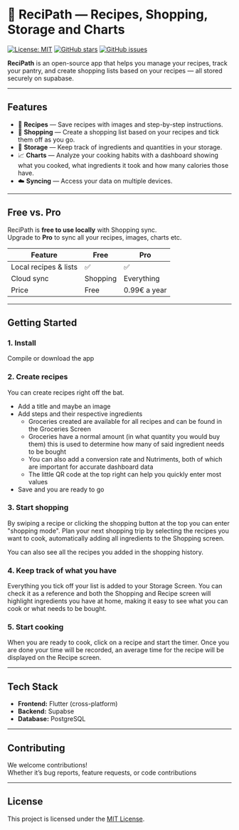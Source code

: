 # 🍳 ReciPath — Recipes, Shopping, Storage and Charts

[![License: MIT](https://img.shields.io/badge/License-MIT-yellow.svg)](LICENSE)
[![GitHub stars](https://img.shields.io/github/stars/Cunibon/recipe_list?style=social)](https://github.com/Cunibon/recipe_list/stargazers)
[![GitHub issues](https://img.shields.io/github/issues/Cunibon/recipe_list)](https://github.com/Cunibon/recipe_list/issues)

**ReciPath** is an open-source app that helps you manage your recipes, track your pantry, and create shopping lists based on your recipes — all stored securely on supabase.


---

## Features

- 📖 **Recipes** — Save recipes with images and step-by-step instructions.
- 🛒 **Shopping** — Create a shopping list based on your recipes and tick them off as you go.
- 🥫 **Storage** — Keep track of ingredients and quantities in your storage.
- 📈 **Charts** — Analyze your cooking habits with a dashboard showing what you cooked, what ingredients it took and how many calories those have.
- ☁️ **Syncing** — Access your data on multiple devices.

---

## Free vs. Pro

ReciPath is **free to use locally** with Shopping sync.  
Upgrade to **Pro** to sync all your recipes, images, charts etc.

| Feature | Free | Pro |
|---------|------|-----|
| Local recipes & lists | ✅ | ✅ |
| Cloud sync | Shopping | Everything |
| Price | Free | 0.99€ a year |

---

## Getting Started

### 1. Install
Compile or download the app

### 2. Create recipes
You can create recipes right off the bat. 
- Add a title and maybe an image
- Add steps and their respective ingredients
    - Groceries created are available for all recipes and can be found in the Groceries Screen
    - Groceries have a normal amount (in what quantity you would buy them) this is used to determine how many of said ingredient needs to be bought
    - You can also add a conversion rate and Nutriments, both of which are important for accurate dashboard data
    - The little QR code at the top right can help you quickly enter most values
- Save and you are ready to go

### 3. Start shopping
By swiping a recipe or clicking the shopping button at the top you can enter "shopping mode".
Plan your next shopping trip by selecting the recipes you want to cook, automatically adding all ingredients to the Shopping screen.

You can also see all the recipes you added in the shopping history.

### 4. Keep track of what you have
Everything you tick off your list is added to your Storage Screen.
You can check it as a reference and both the Shopping and Recipe screen will highlight ingredients you have at home, making it easy to see what you can cook or what needs to be bought.

### 5. Start cooking
When you are ready to cook, click on a recipe and start the timer.
Once you are done your time will be recorded, an average time for the recipe will be displayed on the Recipe screen.

---

## Tech Stack

- **Frontend:** Flutter (cross-platform)
- **Backend:** Supabse
- **Database:** PostgreSQL

---

## Contributing

We welcome contributions!  
Whether it’s bug reports, feature requests, or code contributions

---

## License

This project is licensed under the [MIT License](LICENSE).

